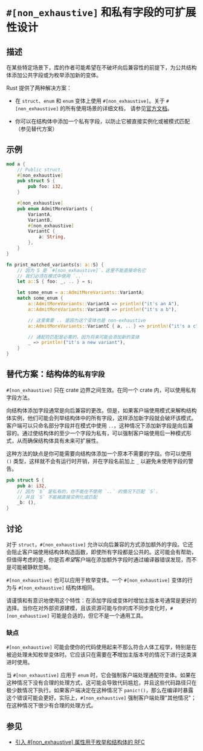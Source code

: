 # `#[non_exhaustive]` 和私有字段的可扩展性设计

## 描述

在某些特定场景下，库的作者可能希望在不破坏向后兼容性的前提下，为公共结构体添加公共字段或为枚举添加新的变体。

Rust 提供了两种解决方案：

- 在 `struct`、`enum` 和 `enum` 变体上使用 `#[non_exhaustive]`。关于 `#[non_exhaustive]` 的所有使用场景的详细文档，
  请参见[官方文档](https://doc.rust-lang.org/reference/attributes/type_system.html#the-non_exhaustive-attribute)。

- 你可以在结构体中添加一个私有字段，以防止它被直接实例化或被模式匹配（参见替代方案）

## 示例

```rust
mod a {
    // Public struct.
    #[non_exhaustive]
    pub struct S {
        pub foo: i32,
    }

    #[non_exhaustive]
    pub enum AdmitMoreVariants {
        VariantA,
        VariantB,
        #[non_exhaustive]
        VariantC {
            a: String,
        },
    }
}

fn print_matched_variants(s: a::S) {
    // 因为 S 是 `#[non_exhaustive]`，这里不能直接命名它
    // 我们必须在模式中使用 `..`
    let a::S { foo: _, .. } = s;

    let some_enum = a::AdmitMoreVariants::VariantA;
    match some_enum {
        a::AdmitMoreVariants::VariantA => println!("it's an A"),
        a::AdmitMoreVariants::VariantB => println!("it's a b"),

        // 这里需要 .. 是因为这个变体也是 non-exhaustive
        a::AdmitMoreVariants::VariantC { a, .. } => println!("it's a c"),

        // 通配符匹配是必需的，因为将来可能会添加新的变体
        _ => println!("it's a new variant"),
    }
}
```

## 替代方案：结构体的`私有字段`

`#[non_exhaustive]` 只在 crate 边界之间生效。在同一个 crate 内，可以使用私有字段方法。

向结构体添加字段通常是向后兼容的更改。但是，如果客户端使用模式来解构结构体实例，他们可能会列举结构体中的所有字段，这样添加新字段就会破坏该模式。客户端可以只命名部分字段并在模式中使用 `..`，这种情况下添加新字段是向后兼容的。通过使结构体的至少一个字段为私有，可以强制客户端使用后一种模式形式，从而确保结构体具有未来可扩展性。

这种方法的缺点是你可能需要向结构体添加一个原本不需要的字段。你可以使用 `()` 类型，这样就不会有运行时开销，并在字段名前加上 `_` 以避免未使用字段的警告。

```rust
pub struct S {
    pub a: i32,
    // 因为 `b` 是私有的，你不能在不使用 `..` 的情况下匹配 `S`，
    // 并且 `S` 不能被直接实例化或匹配
    _b: (),
}
```

## 讨论

对于 `struct`，`#[non_exhaustive]` 允许以向后兼容的方式添加额外的字段。它还会阻止客户端使用结构体构造函数，即使所有字段都是公共的。这可能会有帮助，但值得考虑的是，你是否*希望*客户端在添加额外字段时通过编译器错误发现，而不是可能被静默忽略。

`#[non_exhaustive]` 也可以应用于枚举变体。一个 `#[non_exhaustive]` 变体的行为与 `#[non_exhaustive]` 结构体相同。

请谨慎和有意识地使用这个特性：在添加字段或变体时增加主版本号通常是更好的选择。当你在对外部资源建模，且该资源可能与你的库不同步变化时，`#[non_exhaustive]` 可能是合适的，但它不是一个通用工具。

### 缺点

`#[non_exhaustive]` 可能会使你的代码使用起来不那么符合人体工程学，特别是在被迫处理未知枚举变体时。它应该只在需要在**不**增加主版本号的情况下进行这类演进时使用。

当 `#[non_exhaustive]` 应用于 `enum` 时，它会强制客户端处理通配符变体。如果在这种情况下没有合理的处理方式，这可能会导致代码尴尬，并且这些代码路径只在极少数情况下执行。如果客户端决定在这种情况下 `panic!()`，那么在编译时暴露这个错误可能会更好。实际上，`#[non_exhaustive]` 强制客户端处理"其他情况"；在这种情况下很少有合理的处理方式。

## 参见

- [引入 #[non_exhaustive] 属性用于枚举和结构体的 RFC](https://github.com/rust-lang/rfcs/blob/master/text/2008-non-exhaustive.md)
